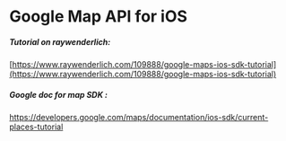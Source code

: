 # Google Map API for iOS

##### Tutorial on raywenderlich:

[https://www.raywenderlich.com/109888/google-maps-ios-sdk-tutorial](https://www.raywenderlich.com/109888/google-maps-ios-sdk-tutorial)

##### Google doc for map SDK :

https://developers.google.com/maps/documentation/ios-sdk/current-places-tutorial



